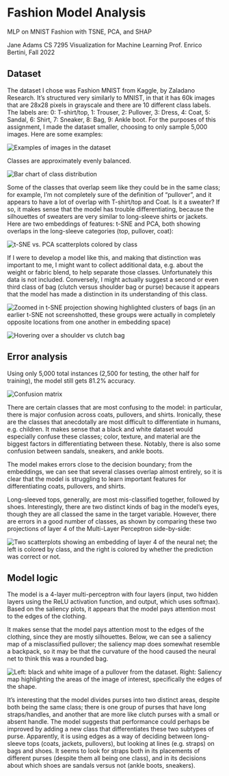 # Fashion Model Analysis
MLP on MNIST Fashion with TSNE, PCA, and SHAP

Jane Adams
CS 7295 Visualization for Machine Learning
Prof. Enrico Bertini, Fall 2022

## Dataset

The dataset I chose was Fashion MNIST from Kaggle, by Zaladano Research. It’s structured very similarly to MNIST, in that it has 60k images that are 28x28 pixels in grayscale and there are 10 different class labels. The labels are: 0: T-shirt/top, 1: Trouser, 2: Pullover, 3: Dress, 4: Coat, 5: Sandal, 6: Shirt, 7: Sneaker, 8: Bag, 9: Ankle boot. For the purposes of this assignment, I made the dataset smaller, choosing to only sample 5,000 images. Here are some examples:

![Examples of images in the dataset](https://raw.githubusercontent.com/janeadams/fashion_model_analysis/main/img/examples.png)

Classes are approximately evenly balanced.

![Bar chart of class distribution](https://raw.githubusercontent.com/janeadams/fashion_model_analysis/main/img/distribution.png)

Some of the classes that overlap seem like they could be in the same class; for example, I’m not completely sure of the definition of “pullover”, and it appears to have a lot of overlap with T-shirt/top and Coat. Is it a sweater? If so, it makes sense that the model has trouble differentiating, because the silhouettes of sweaters are very similar to long-sleeve shirts or jackets. Here are two embeddings of features: t-SNE and PCA, both showing overlaps in the long-sleeve categories (top, pullover, coat):


![t-SNE vs. PCA scatterplots colored by class](https://raw.githubusercontent.com/janeadams/fashion_model_analysis/main/img/tsne_v_pca.png)

If I were to develop a model like this, and making that distinction was important to me, I might want to collect additional data, e.g. about the weight or fabric blend, to help separate those classes. Unfortunately this data is not included. Conversely, I might actually suggest a second or even third class of bag (clutch versus shoulder bag or purse) because it appears that the model has made a distinction in its understanding of this class.

![Zoomed in t-SNE projection showing highlighted clusters of bags (in an earlier t-SNE not screenshotted, these groups were actually in completely opposite locations from one another in embedding space)](https://raw.githubusercontent.com/janeadams/fashion_model_analysis/main/img/zoom_bags.png)

![Hovering over a shoulder vs clutch bag](https://raw.githubusercontent.com/janeadams/fashion_model_analysis/main/img/zoom_bags2.png)

## Error analysis

Using only 5,000 total instances (2,500 for testing, the other half for training), the model still gets 81.2% accuracy. 

![Confusion matrix](https://raw.githubusercontent.com/janeadams/fashion_model_analysis/main/img/confusion.png)

There are certain classes that are most confusing to the model: in particular, there is major confusion across coats, pullovers, and shirts. Ironically, these are the classes that anecdotally are most difficult to differentiate in humans, e.g. children. It makes sense that a black and white dataset would especially confuse these classes; color, texture, and material are the biggest factors in differentiating between these. Notably, there is also some confusion between sandals, sneakers, and ankle boots.

The model makes errors close to the decision boundary; from the embeddings, we can see that several classes overlap almost entirely, so it is clear that the model is struggling to learn important features for differentiating coats, pullovers, and shirts.

Long-sleeved tops, generally, are most mis-classified together, followed by shoes. Interestingly, there are two distinct kinds of bag in the model’s eyes, though they are all classed the same in the target variable. However, there are errors in a good number of classes, as shown by comparing these two projections of layer 4 of the Multi-Layer Perceptron side-by-side:

![Two scatterplots showing an embedding of layer 4 of the neural net; the left is colored by class, and the right is colored by whether the prediction was correct or not.](https://raw.githubusercontent.com/janeadams/fashion_model_analysis/main/img/mlp.png)

## Model logic

The model is a 4-layer multi-perceptron with four layers (input, two hidden layers using the ReLU activation function, and output, which uses softmax). Based on the saliency plots, it appears that the model pays attention most to the edges of the clothing. 

It makes sense that the model pays attention most to the edges of the clothing, since they are mostly silhouettes. Below, we can see a saliency map of a misclassified pullover; the saliency map does somewhat resemble a backpack, so it may be that the curvature of the hood caused the neural net to think this was a rounded bag.

![Left: black and white image of a pullover from the dataset. Right: Saliency map highlighting the areas of the image of interest, specifically the edges of the shape.](https://raw.githubusercontent.com/janeadams/fashion_model_analysis/main/img/saliency.png)

It’s interesting that the model divides purses into two distinct areas, despite both being the same class; there is one group of purses that have long straps/handles, and another that are more like clutch purses with a small or absent handle. The model suggests that performance could perhaps be improved by adding a new class that differentiates these two subtypes of purse. Apparently, it is using edges as a way of deciding between long-sleeve tops (coats, jackets, pullovers), but looking at lines (e.g. straps) on bags and shoes. It seems to look for straps both in its placements of different purses (despite them all being one class), and in its decisions about which shoes are sandals versus not (ankle boots, sneakers).
